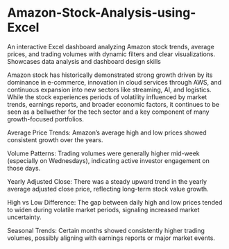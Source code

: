 # Amazon-Stock-Analysis-using-Excel
An interactive Excel dashboard analyzing Amazon stock trends, average prices, and trading volumes with dynamic filters and clear visualizations. Showcases data analysis and dashboard design skills


Amazon stock has historically demonstrated strong growth driven by its dominance in e-commerce, innovation in cloud services through AWS, and continuous expansion into new sectors like streaming, AI, and logistics. While the stock experiences periods of volatility influenced by market trends, earnings reports, and broader economic factors, it continues to be seen as a bellwether for the tech sector and a key component of many growth-focused portfolios.


Average Price Trends: Amazon’s average high and low prices showed consistent growth over the years.

Volume Patterns: Trading volumes were generally higher mid-week (especially on Wednesdays), indicating active investor engagement on those days.

Yearly Adjusted Close: There was a steady upward trend in the yearly average adjusted close price, reflecting long-term stock value growth.

High vs Low Difference: The gap between daily high and low prices tended to widen during volatile market periods, signaling increased market uncertainty.

Seasonal Trends: Certain months showed consistently higher trading volumes, possibly aligning with earnings reports or major market events.
